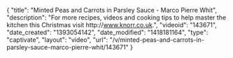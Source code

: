 {
    "title": "Minted Peas and Carrots in Parsley Sauce - Marco Pierre Whit",
    "description": "For more recipes, videos and cooking tips to help master the kitchen this Christmas visit http:\/\/www.knorr.co.uk.",
    "videoid": "143671",
    "date_created": "1393054142",
    "date_modified": "1418181164",
    "type": "captivate",
    "layout": "video",
    "url": "\/v\/minted-peas-and-carrots-in-parsley-sauce-marco-pierre-whit\/143671"
}